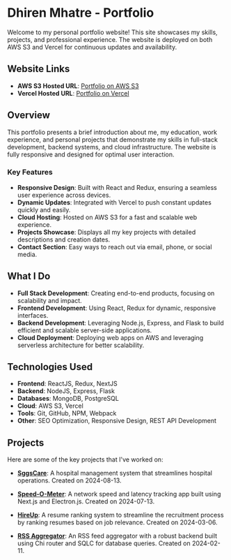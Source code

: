 # Dhiren Mhatre - Portfolio

Welcome to my personal portfolio website! This site showcases my skills, projects, and professional experience. The website is deployed on both AWS S3 and Vercel for continuous updates and availability.

## Website Links

- **AWS S3 Hosted URL**: [ Portfolio on AWS S3](http://dhiren-portfolio.s3-website.eu-north-1.amazonaws.com/)
- **Vercel Hosted URL**: [Portfolio on Vercel](https://dhiren-portfolio.vercel.app/)

## Overview

This portfolio presents a brief introduction about me, my education, work experience, and personal projects that demonstrate my skills in full-stack development, backend systems, and cloud infrastructure. The website is fully responsive and designed for optimal user interaction.

### Key Features
- **Responsive Design**: Built with React and Redux, ensuring a seamless user experience across devices.
- **Dynamic Updates**: Integrated with Vercel to push constant updates quickly and easily.
- **Cloud Hosting**: Hosted on AWS S3 for a fast and scalable web experience.
- **Projects Showcase**: Displays all my key projects with detailed descriptions and creation dates.
- **Contact Section**: Easy ways to reach out via email, phone, or social media.
  
## What I Do

- **Full Stack Development**: Creating end-to-end products, focusing on scalability and impact.
- **Frontend Development**: Using React, Redux for dynamic, responsive interfaces.
- **Backend Development**: Leveraging Node.js, Express, and Flask to build efficient and scalable server-side applications.
- **Cloud Deployment**: Deploying web apps on AWS and leveraging serverless architecture for better scalability.

## Technologies Used

- **Frontend**: ReactJS, Redux, NextJS
- **Backend**: NodeJS, Express, Flask
- **Databases**: MongoDB, PostgreSQL
- **Cloud**: AWS S3, Vercel
- **Tools**: Git, GitHub, NPM, Webpack
- **Other**: SEO Optimization, Responsive Design, REST API Development

## Projects

Here are some of the key projects that I've worked on:

- **[SggsCare](#)**: A hospital management system that streamlines hospital operations. Created on 2024-08-13.
  
- **[Speed-O-Meter](#)**: A network speed and latency tracking app built using Next.js and Electron.js. Created on 2024-07-13.
  
- **[HireUp](#)**: A resume ranking system to streamline the recruitment process by ranking resumes based on job relevance. Created on 2024-03-06.
  
- **[RSS Aggregator](#)**: An RSS feed aggregator with a robust backend built using Chi router and SQLC for database queries. Created on 2024-02-11.

 
